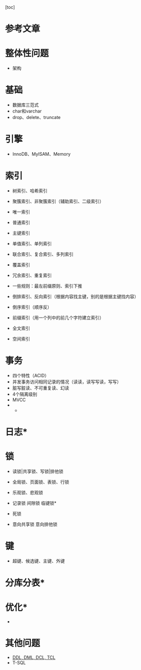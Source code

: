 [toc]

# 参考文章

# 整体性问题

- 架构

# 基础

- 数据库三范式
- char和varchar
- drop、delete、truncate

# 引擎

- InnoDB、MyISAM、Memory

# 索引

- 树索引、哈希索引

  

- 聚簇索引、非聚簇索引（辅助索引、二级索引）

  

- 唯一索引

- 普通索引

- 主键索引

  

- 单值索引、单列索引

- 联合索引、复合索引、多列索引

- 覆盖索引

- 冗余索引、重复索引

  

- 一些规则：最左前缀原则、索引下推

  

- 倒排索引、反向索引（根据内容找主键，别的是根据主键找内容）

- 倒序索引（顺序反）

- 前缀索引（用一个列中的前几个字符建立索引）

- 全文索引

- 空间索引

# 事务

- 四个特性（ACID）
- 并发事务访问相同记录的情况（读读，读写写读，写写）
- 脏写脏读、不可重复读、幻读
- 4个隔离级别
- MVCC
- *

# 日志*



# 锁

- 读锁|共享锁、写锁|排他锁
- 全局锁、页面锁、表锁、行锁
- 乐观锁、悲观锁
- 记录锁 间隙锁 临键锁*
- 死锁

- 意向共享锁 意向排他锁

# 键

- 超键、候选键、主键、外键

# 分库分表*

# 优化*

- 

# 其他问题

- [DDL, DML, DCL, TCL](https://www.cnblogs.com/heyonggang/p/9284271.html)
- T-SQL


